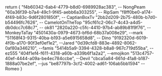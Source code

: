 return {
    "f4b60342-6ab4-4779-b8d0-6989928ac383", -- NongPeam
    "60a36f39-b7a4-49c1-9f45-aebb6a303255", -- RipSam
    "f8ff0be0-a174-4f49-b83c-9d6f2801850f", -- CaptianBoxTv
    "2bb2d209-2b75-480b-b7d0-b54496fc7626", -- CamelotOnTheTop
    "95cf61c2-06c7-4c43-a4d5-db0dcc7c68c7", -- ok81
    "2820a220-c5fc-4410-97b4-ab89b81f9f76", -- MonkeyTaTay
    "4501430a-0979-4673-bf6d-68b37a008e29", --mark
    "51168f43-9315-40ba-b193-a5e6915658d8",  -- Dino
    "9192320d-6019-4f0b-a170-90f3ef0ef1e2", --Jared
    "0d39cfd8-883e-4892-8062-0af80a346210", --famis
    "5414b5a9-3394-4328-b8a8-967c719d55ba", -- ez555
    "404f1ef4-f611-4318-a60b-a339b6f1a2a2", --emojikon
    "513c4757-40ef-4444-a09a-be4ec784ccbe", --Devil
    "cbca5a84-661d-41a8-b187-1888a07be2ef", --jus
    "be87797b-3cf2-4002-ad61-106ab5bb1594" --Romeo
}

